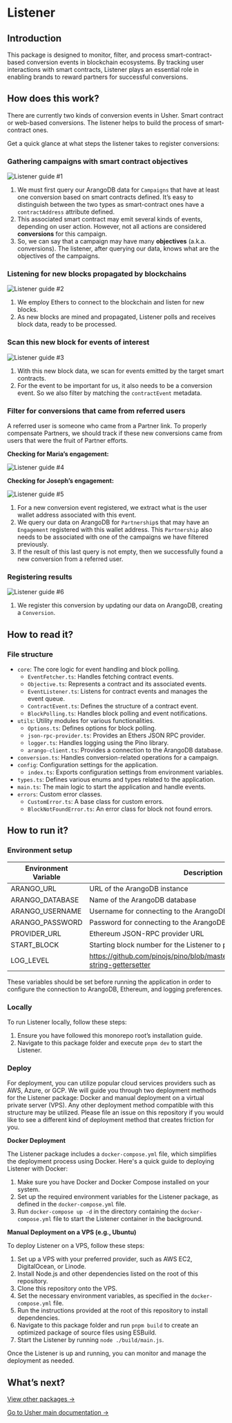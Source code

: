 # Listener

## Introduction

This package is designed to monitor, filter, and process smart-contract-based conversion events in blockchain ecosystems. By tracking user interactions with smart contracts, Listener plays an essential role in enabling brands to reward partners for successful conversions.

## How does this work?

There are currently two kinds of conversion events in Usher. Smart contract or web-based conversions. The listener helps to build the process of smart-contract ones.

Get a quick glance at what steps the listener takes to register conversions:

### Gathering campaigns with smart contract objectives

![Listener guide #1](../../images/docs/listener/ListenerStep1.png)

1. We must first query our ArangoDB data for `Campaigns` that have at least one conversion based on smart contracts defined. It’s easy to distinguish between the two types as smart-contract ones have a `contractAddress` attribute defined.
2. This associated smart contract may emit several kinds of events, depending on user action. However, not all actions are considered **conversions** for this campaign.
3. So, we can say that a campaign may have many **objectives** (a.k.a. conversions). The listener, after querying our data, knows what are the objectives of the campaigns.

### Listening for new blocks propagated by blockchains

![Listener guide #2](../../images/docs/listener/ListenerStep2.png)

1. We employ Ethers to connect to the blockchain and listen for new blocks.
2. As new blocks are mined and propagated, Listener polls and receives block data, ready to be processed.

### Scan this new block for events of interest

![Listener guide #3](../../images/docs/listener/ListenerStep3.png)

1. With this new block data, we scan for events emitted by the target smart contracts.
2. For the event to be important for us, it also needs to be a conversion event. So we also filter by matching the `contractEvent` metadata.

### Filter for conversions that came from referred users

A referred user is someone who came from a Partner link. To properly compensate Partners, we should track if these new conversions came from users that were the fruit of Partner efforts.

**Checking for Maria’s engagement:**

![Listener guide #4](../../images/docs/listener/ListenerStep4.png)

**Checking for Joseph’s engagement:**

![Listener guide #5](../../images/docs/listener/ListenerStep5.png)

1. For a new conversion event registered, we extract what is the user wallet address associated with this event.
2. We query our data on ArangoDB for `Partnership`s that may have an `Engagement` registered with this wallet address. This `Partnership` also needs to be associated with one of the campaigns we have filtered previously.
3. If the result of this last query is not empty, then we successfully found a new conversion from a referred user.

### Registering results

![Listener guide #6](../../images/docs/listener/ListenerStep6.png)

1. We register this conversion by updating our data on ArangoDB, creating a `Conversion`.

## How to read it?

### File structure

- `core`: The core logic for event handling and block polling.
  - `EventFetcher.ts`: Handles fetching contract events.
  - `Objective.ts`: Represents a contract and its associated events.
  - `EventListener.ts`: Listens for contract events and manages the event queue.
  - `ContractEvent.ts`: Defines the structure of a contract event.
  - `BlockPolling.ts`: Handles block polling and event notifications.
- `utils`: Utility modules for various functionalities.
  - `Options.ts`: Defines options for block polling.
  - `json-rpc-provider.ts`: Provides an Ethers JSON RPC provider.
  - `logger.ts`: Handles logging using the Pino library.
  - `arango-client.ts`: Provides a connection to the ArangoDB database.
- `conversion.ts`: Handles conversion-related operations for a campaign.
- `config`: Configuration settings for the application.
  - `index.ts`: Exports configuration settings from environment variables.
- `types.ts`: Defines various enums and types related to the application.
- `main.ts`: The main logic to start the application and handle events.
- `errors`: Custom error classes.
  - `CustomError.ts`: A base class for custom errors.
  - `BlockNotFoundError.ts`: An error class for block not found errors.

## How to run it?

### Environment setup

| Environment Variable | Description                                                                            | Default Value |
| -------------------- | -------------------------------------------------------------------------------------- | ------------- |
| ARANGO_URL           | URL of the ArangoDB instance                                                           |               |
| ARANGO_DATABASE      | Name of the ArangoDB database                                                          |               |
| ARANGO_USERNAME      | Username for connecting to the ArangoDB instance                                       |               |
| ARANGO_PASSWORD      | Password for connecting to the ArangoDB instance                                       |               |
| PROVIDER_URL         | Ethereum JSON-RPC provider URL                                                         |               |
| START_BLOCK          | Starting block number for the Listener to process                                      |               |
| LOG_LEVEL            | https://github.com/pinojs/pino/blob/master/docs/api.md#loggerlevel-string-gettersetter | debug         |

These variables should be set before running the application in order to configure the connection to ArangoDB, Ethereum, and logging preferences.

### Locally

To run Listener locally, follow these steps:

1. Ensure you have followed this monorepo root’s installation guide.
2. Navigate to this package folder and execute `pnpm dev` to start the Listener.

### Deploy

For deployment, you can utilize popular cloud services providers such as AWS, Azure, or GCP. We will guide you through two deployment methods for the Listener package: Docker and manual deployment on a virtual private server (VPS). Any other deployment method compatible with this structure may be utilized. Please file an issue on this repository if you would like to see a different kind of deployment method that creates friction for you.

**Docker Deployment**

The Listener package includes a `docker-compose.yml` file, which simplifies the deployment process using Docker. Here's a quick guide to deploying Listener with Docker:

1. Make sure you have Docker and Docker Compose installed on your system.
2. Set up the required environment variables for the Listener package, as defined in the `docker-compose.yml` file.
3. Run `docker-compose up -d` in the directory containing the `docker-compose.yml` file to start the Listener container in the background.

**Manual Deployment on a VPS (e.g., Ubuntu)**

To deploy Listener on a VPS, follow these steps:

1. Set up a VPS with your preferred provider, such as AWS EC2, DigitalOcean, or Linode.
2. Install Node.js and other dependencies listed on the root of this repository.
3. Clone this repository onto the VPS.
4. Set the necessary environment variables, as specified in the `docker-compose.yml` file.
5. Run the instructions provided at the root of this repository to install dependencies.
6. Navigate to this package folder and run `pnpm build` to create an optimized package of source files using ESBuild.
7. Start the Listener by running `node ./build/main.js`.

Once the Listener is up and running, you can monitor and manage the deployment as needed.

## What’s next?

[View other packages →](../)

[Go to Usher main documentation →](https://docs.usher.so/)
